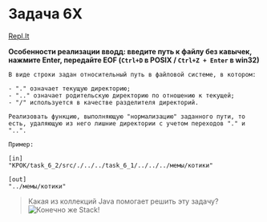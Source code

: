 # Задача 6X
[Repl.It](https://repl.it/@ArthurKhazbs/WinterJavaTask-6X)

**Особенности реализации вводд: введите путь к файлу без кавычек, нажмите Enter, передайте EOF (`Ctrl+D` в POSIX / `Ctrl+Z + Enter` в win32)**

```text
В виде строки задан относительный путь в файловой системе, в котором:

- "." означает текущую директорию;
- ".." означает родительскую директорию по отношению к текущей;
- "/" используется в качестве разделителя директорий.

Реализовать функцию, выполняющую "нормализацию" заданного пути, то есть, удаляющую из него лишние директории с учетом переходов "." и "..".

Пример:

[in]
"КРОК/task_6_2/src/./../../task_6_1/../../../мемы/котики"

[out]
"../мемы/котики"
```

> Какая из коллекций Java помогает решить эту задачу?
> ![Конечно же Stack!](https://i.imgflip.com/2y4o7g.jpg)
